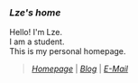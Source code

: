 ### *Lze's home*
Hello! I'm Lze.<br>
I am a student.<br>
This is my personal homepage.<br>
> [*Homepage*](https://lze.ink) | [*Blog*](https://blog.lze.ink) | [*E-Mail*](mailto:me@lze.ink) <br>

